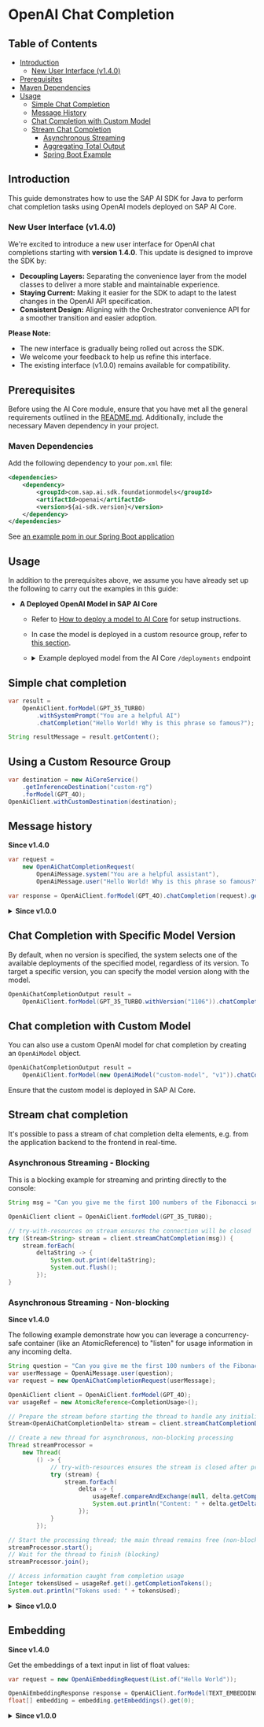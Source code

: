 # OpenAI Chat Completion

## Table of Contents

- [Introduction](#introduction)
    - [New User Interface (v1.4.0)](#new-user-interface-v140)
- [Prerequisites](#prerequisites)
- [Maven Dependencies](#maven-dependencies)
- [Usage](#usage)
    - [Simple Chat Completion](#simple-chat-completion)
    - [Message History](#message-history)
    - [Chat Completion with Custom Model](#chat-completion-with-custom-model)
    - [Stream Chat Completion](#stream-chat-completion)
        - [Asynchronous Streaming](#asynchronous-streaming)
        - [Aggregating Total Output](#aggregating-total-output)
        - [Spring Boot Example](#spring-boot-example)

## Introduction

This guide demonstrates how to use the SAP AI SDK for Java to perform chat completion tasks using OpenAI models deployed on SAP AI Core.

### New User Interface (v1.4.0)

We're excited to introduce a new user interface for OpenAI chat completions starting with **version 1.4.0**. This update is designed to improve the SDK by:

- **Decoupling Layers:** Separating the convenience layer from the model classes to deliver a more stable and maintainable experience.
- **Staying Current:** Making it easier for the SDK to adapt to the latest changes in the OpenAI API specification.
- **Consistent Design:** Aligning with the Orchestrator convenience API for a smoother transition and easier adoption.

**Please Note:**

- The new interface is gradually being rolled out across the SDK.
- We welcome your feedback to help us refine this interface.
- The existing interface (v1.0.0) remains available for compatibility.

## Prerequisites

Before using the AI Core module, ensure that you have met all the general requirements outlined in the [README.md](../../README.md#general-requirements).
Additionally, include the necessary Maven dependency in your project.

### Maven Dependencies

Add the following dependency to your `pom.xml` file:

```xml
<dependencies>
    <dependency>
        <groupId>com.sap.ai.sdk.foundationmodels</groupId>
        <artifactId>openai</artifactId>
        <version>${ai-sdk.version}</version>
    </dependency>
</dependencies>
```

See [an example pom in our Spring Boot application](../../sample-code/spring-app/pom.xml)

## Usage

In addition to the prerequisites above, we assume you have already set up the following to carry out the examples in this guide:

- **A Deployed OpenAI Model in SAP AI Core**
    - Refer
      to [How to deploy a model to AI Core](https://help.sap.com/docs/sap-ai-core/sap-ai-core-service-guide/create-deployment-for-generative-ai-model-in-sap-ai-core)
      for setup instructions.
    - In case the model is deployed in a custom resource group, refer to [this section](#using-a-custom-resource-group).
    - <details>
      <summary>Example deployed model from the AI Core <code>/deployments</code> endpoint</summary>

      ```json
      {
        "id": "d123456abcdefg",
        "deploymentUrl": "https://api.ai.region.aws.ml.hana.ondemand.com/v2/inference/deployments/d123456abcdefg",
        "configurationId": "12345-123-123-123-123456abcdefg",
        "configurationName": "gpt-35-turbo",
        "scenarioId": "foundation-models",
        "status": "RUNNING",
        "statusMessage": null,
        "targetStatus": "RUNNING",
        "lastOperation": "CREATE",
        "latestRunningConfigurationId": "12345-123-123-123-123456abcdefg",
        "ttl": null,
        "details": {
          "scaling": {
            "backendDetails": {}
          },
          "resources": {
            "backendDetails": {
              "model": {
                "name": "gpt-35-turbo",
                "version": "latest"
              }
            }
          }
        },
        "createdAt": "2024-07-03T12:44:22Z",
        "modifiedAt": "2024-07-16T12:44:19Z",
        "submissionTime": "2024-07-03T12:44:51Z",
        "startTime": "2024-07-03T12:45:56Z",
        "completionTime": null
      }
      ```

      </details>

## Simple chat completion

```java
var result =
    OpenAiClient.forModel(GPT_35_TURBO)
        .withSystemPrompt("You are a helpful AI")
        .chatCompletion("Hello World! Why is this phrase so famous?");

String resultMessage = result.getContent();
```

## Using a Custom Resource Group

```java
var destination = new AiCoreService()
    .getInferenceDestination("custom-rg")
    .forModel(GPT_4O);
OpenAiClient.withCustomDestination(destination);
```

## Message history

**Since v1.4.0**

```java
var request =
    new OpenAiChatCompletionRequest(
        OpenAiMessage.system("You are a helpful assistant"),
        OpenAiMessage.user("Hello World! Why is this phrase so famous?"));

var response = OpenAiClient.forModel(GPT_4O).chatCompletion(request).getContent();
```

<details>
<summary><b>Since v1.0.0</b></summary>

```java
var systemMessage =
    new OpenAiChatSystemMessage().setContent("You are a helpful assistant");
var userMessage =
    new OpenAiChatUserMessage().addText("Hello World! Why is this phrase so famous?");
var request =
    new OpenAiChatCompletionParameters().addMessages(systemMessage, userMessage);

var result = OpenAiClient.forModel(GPT_35_TURBO).chatCompletion(request);

String resultMessage = result.getContent();
```

See [an example in our Spring Boot application](../../sample-code/spring-app/src/main/java/com/sap/ai/sdk/app/services/OpenAiService.java)

</details>

## Chat Completion with Specific Model Version

By default, when no version is specified, the system selects one of the available deployments of the specified model, regardless of its version.
To target a specific version, you can specify the model version along with the model.

```java
OpenAiChatCompletionOutput result =
    OpenAiClient.forModel(GPT_35_TURBO.withVersion("1106")).chatCompletion(request);
```

## Chat completion with Custom Model

You can also use a custom OpenAI model for chat completion by creating an `OpenAiModel` object. 

```java
OpenAiChatCompletionOutput result =
    OpenAiClient.forModel(new OpenAiModel("custom-model", "v1")).chatCompletion(request);
```

Ensure that the custom model is deployed in SAP AI Core.

## Stream chat completion

It's possible to pass a stream of chat completion delta elements, e.g. from the application backend to the frontend in real-time.

### Asynchronous Streaming - Blocking

This is a blocking example for streaming and printing directly to the console:

```java
String msg = "Can you give me the first 100 numbers of the Fibonacci sequence?";

OpenAiClient client = OpenAiClient.forModel(GPT_35_TURBO);

// try-with-resources on stream ensures the connection will be closed
try (Stream<String> stream = client.streamChatCompletion(msg)) {
    stream.forEach(
        deltaString -> {
            System.out.print(deltaString);
            System.out.flush();
        });
}
```

### Asynchronous Streaming - Non-blocking

**Since v1.4.0**

The following example demonstrate how you can leverage a concurrency-safe container (like an AtomicReference) to "listen" for usage information in any incoming delta.

```java
String question = "Can you give me the first 100 numbers of the Fibonacci sequence?";
var userMessage = OpenAiMessage.user(question);
var request = new OpenAiChatCompletionRequest(userMessage);

OpenAiClient client = OpenAiClient.forModel(GPT_4O);
var usageRef = new AtomicReference<CompletionUsage>();

// Prepare the stream before starting the thread to handle any initialization exceptions
Stream<OpenAiChatCompletionDelta> stream = client.streamChatCompletionDeltas(request);

// Create a new thread for asynchronous, non-blocking processing
Thread streamProcessor =
    new Thread(
        () -> {
            // try-with-resources ensures the stream is closed after processing
            try (stream) {
                stream.forEach(
                    delta -> {
                        usageRef.compareAndExchange(null, delta.getCompletionUsage());
                        System.out.println("Content: " + delta.getDeltaContent());
                    });
            }
        });

// Start the processing thread; the main thread remains free (non-blocking)
streamProcessor.start();
// Wait for the thread to finish (blocking)
streamProcessor.join();

// Access information caught from completion usage
Integer tokensUsed = usageRef.get().getCompletionTokens();
System.out.println("Tokens used: " + tokensUsed);
```

<details>
<summary><b>Since v1.0.0</b></summary>

The following example is non-blocking and demonstrates how to aggregate the complete response.
Any asynchronous library can be used, such as the classic Thread API.

```java
var question = "Can you give me the first 100 numbers of the Fibonacci sequence?";

var userMessage =
    new OpenAiChatMessage.OpenAiChatUserMessage().addText(question);
var requestParameters =
    new OpenAiChatCompletionParameters().addMessages(userMessage);

var client = OpenAiClient.forModel(GPT_35_TURBO);
var totalOutput = new OpenAiChatCompletionOutput();

// Prepare the stream before starting the thread to handle any initialization exceptions
Stream<OpenAiChatCompletionDelta> stream =
    client.streamChatCompletionDeltas(requestParameters);

var streamProcessor =
    new Thread(
        () -> {
          // try-with-resources ensures the stream is closed after processing
          try (stream) {
            stream.peek(totalOutput::addDelta).forEach(System.out::println);
          }
        });

streamProcessor.start(); // Start processing in a separate thread (non-blocking)
streamProcessor.join(); // Wait for the thread to finish (blocking)

// Access aggregated information from total output
Integer tokensUsed = totalOutput.getUsage().getCompletionTokens();
System.out.println("Tokens used: " + tokensUsed);
```

Please find [an example in our Spring Boot application](../../sample-code/spring-app/src/main/java/com/sap/ai/sdk/app/services/OpenAiService.java). It shows the usage of Spring
Boot's `ResponseBodyEmitter` to stream the chat completion delta messages to the frontend in real-time.

</details>

## Embedding

**Since v1.4.0**

Get the embeddings of a text input in list of float values:

```java
var request = new OpenAiEmbeddingRequest(List.of("Hello World"));

OpenAiEmbeddingResponse response = OpenAiClient.forModel(TEXT_EMBEDDING_3_SMALL).embedding(request);
float[] embedding = embedding.getEmbeddings().get(0);
```

<details>
<summary><b>Since v1.0.0</b></summary>

```java
var request = new OpenAiEmbeddingParameters().setInput("Hello World");

OpenAiEmbeddingOutput embedding = OpenAiClient.forModel(TEXT_EMBEDDING_3_SMALL).embedding(request);

float[] embedding = embedding.getData().get(0).getEmbedding();
```

See [an example in our Spring Boot application](../../sample-code/spring-app/src/main/java/com/sap/ai/sdk/app/services/OpenAiService.java)

</details>
